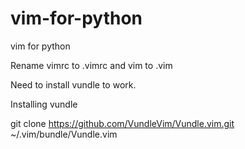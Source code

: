 vim-for-python
==============

vim for python


Rename vimrc to .vimrc and vim to .vim

Need to install vundle to work.

Installing vundle

git clone https://github.com/VundleVim/Vundle.vim.git ~/.vim/bundle/Vundle.vim
